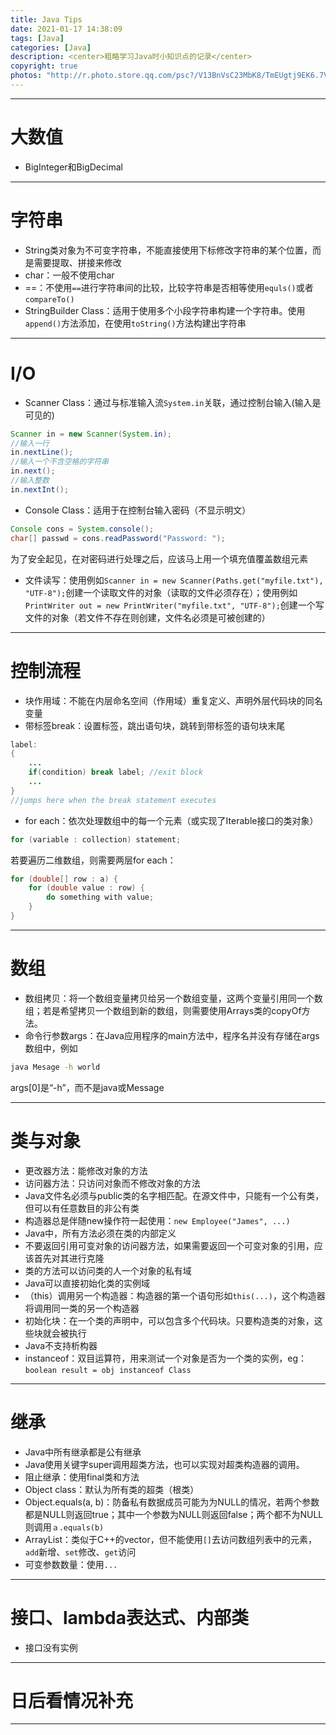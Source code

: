 ```yaml
---
title: Java Tips
date: 2021-01-17 14:38:09
tags: [Java]
categories: [Java]
description: <center>粗略学习Java时小知识点的记录</center>
copyright: true
photos: "http://r.photo.store.qq.com/psc?/V13BnVsC23MbK8/TmEUgtj9EK6.7V8ajmQrEFTiGnOFh8Rb0*LAV799BMK9DkAchub9bhNkvTOHWOCKNtBXuc8eFzYorSeuvj47rh8Y5syl3BvROxMjizbysOQ!/r"
---
```


---

# 大数值
- BigInteger和BigDecimal

---

# 字符串
- String类对象为不可变字符串，不能直接使用下标修改字符串的某个位置，而是需要提取、拼接来修改
- char：一般不使用char
- ==：不使用`==`进行字符串间的比较，比较字符串是否相等使用`equls()`或者`compareTo()`
- StringBuilder Class：适用于使用多个小段字符串构建一个字符串。使用`append()`方法添加，在使用`toString()`方法构建出字符串

---

# I/O
- Scanner Class：通过与标准输入流`System.in`关联，通过控制台输入(输入是可见的)
```Java
Scanner in = new Scanner(System.in);
//输入一行
in.nextLine();
//输入一个不含空格的字符串
in.next();
//输入整数
in.nextInt();
```
- Console Class：适用于在控制台输入密码（不显示明文）
```Java
Console cons = System.console();
char[] passwd = cons.readPassword("Password: ");
```
为了安全起见，在对密码进行处理之后，应该马上用一个填充值覆盖数组元素
- 文件读写：使用例如`Scanner in = new Scanner(Paths.get("myfile.txt"), "UTF-8");`创建一个读取文件的对象（读取的文件必须存在）；使用例如`PrintWriter out = new PrintWriter("myfile.txt", "UTF-8");`创建一个写文件的对象（若文件不存在则创建，文件名必须是可被创建的）

---

# 控制流程
- 块作用域：不能在内层命名空间（作用域）重复定义、声明外层代码块的同名变量
- 带标签break：设置标签，跳出语句块，跳转到带标签的语句块末尾
```Java
label:
{
	...
	if(condition) break label; //exit block
	...
}
//jumps here when the break statement executes
```
- for each：依次处理数组中的每一个元素（或实现了Iterable接口的类对象）
```Java
for (variable : collection) statement;
```
若要遍历二维数组，则需要两层for each：
```Java
for (double[] row : a) {
	for (double value : row) {
		do something with value;
	}
}
```

---

# 数组
- 数组拷贝：将一个数组变量拷贝给另一个数组变量，这两个变量引用同一个数组；若是希望拷贝一个数组到新的数组，则需要使用Arrays类的copyOf方法。
- 命令行参数args：在Java应用程序的main方法中，程序名并没有存储在args数组中，例如
```bash
java Mesage -h world
```
args[0]是“-h”，而不是java或Message

---

# 类与对象
- 更改器方法：能修改对象的方法
- 访问器方法：只访问对象而不修改对象的方法
- Java文件名必须与public类的名字相匹配。在源文件中，只能有一个公有类，但可以有任意数目的非公有类
- 构造器总是伴随new操作符一起使用：`new Employee("James", ...)`
- Java中，所有方法必须在类的内部定义
- 不要返回引用可变对象的访问器方法，如果需要返回一个可变对象的引用，应该首先对其进行克隆
- 类的方法可以访问类的人一个对象的私有域
- Java可以直接初始化类的实例域
- （this）调用另一个构造器：构造器的第一个语句形如`this(...)`，这个构造器将调用同一类的另一个构造器
- 初始化块：在一个类的声明中，可以包含多个代码块。只要构造类的对象，这些块就会被执行
- Java不支持析构器
- instanceof：双目运算符，用来测试一个对象是否为一个类的实例，eg：`boolean result = obj instanceof Class`

---

# 继承
- Java中所有继承都是公有继承
- Java使用关键字super调用超类方法，也可以实现对超类构造器的调用。
- 阻止继承：使用final类和方法
- Object class：默认为所有类的超类（根类）
- Object.equals(a, b)：防备私有数据成员可能为为NULL的情况，若两个参数都是NULL则返回true；其中一个参数为NULL则返回false；两个都不为NULL则调用`ａ.equals(b)`
- ArrayList：类似于C++的vector，但不能使用`[]`去访问数组列表中的元素，`add`新增、`set`修改、`get`访问
- 可变参数数量：使用`...`

---

# 接口、lambda表达式、内部类
- 接口没有实例

---

# 日后看情况补充

---